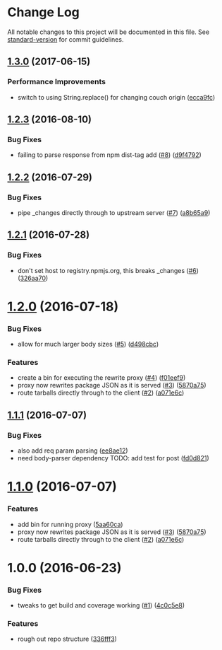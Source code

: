# Change Log

All notable changes to this project will be documented in this file. See [standard-version](https://github.com/conventional-changelog/standard-version) for commit guidelines.

<a name="1.3.0"></a>
## [1.3.0](https://github.com/npm/couch-url-rewrite-proxy/compare/v1.2.3...v1.3.0) (2017-06-15)


### Performance Improvements

* switch to using String.replace() for changing couch origin ([ecca9fc](https://github.com/npm/couch-url-rewrite-proxy/commit/ecca9fc))



<a name="1.2.3"></a>
## [1.2.3](https://github.com/npm/couch-url-rewrite-proxy/compare/v1.2.2...v1.2.3) (2016-08-10)


### Bug Fixes

* failing to parse response from npm dist-tag add ([#8](https://github.com/npm/couch-url-rewrite-proxy/issues/8)) ([d9f4792](https://github.com/npm/couch-url-rewrite-proxy/commit/d9f4792))



<a name="1.2.2"></a>
## [1.2.2](https://github.com/npm/couch-url-rewrite-proxy/compare/v1.2.1...v1.2.2) (2016-07-29)


### Bug Fixes

* pipe _changes directly through to upstream server ([#7](https://github.com/npm/couch-url-rewrite-proxy/issues/7)) ([a8b65a9](https://github.com/npm/couch-url-rewrite-proxy/commit/a8b65a9))



<a name="1.2.1"></a>
## [1.2.1](https://github.com/npm/couch-url-rewrite-proxy/compare/v1.2.0...v1.2.1) (2016-07-28)


### Bug Fixes

* don't set host to registry.npmjs.org, this breaks _changes ([#6](https://github.com/npm/couch-url-rewrite-proxy/issues/6)) ([326aa70](https://github.com/npm/couch-url-rewrite-proxy/commit/326aa70))



<a name="1.2.0"></a>
# [1.2.0](https://github.com/npm/couch-url-rewrite-proxy/compare/v1.0.0...v1.2.0) (2016-07-18)


### Bug Fixes

* allow for much larger body sizes ([#5](https://github.com/npm/couch-url-rewrite-proxy/issues/5)) ([d498cbc](https://github.com/npm/couch-url-rewrite-proxy/commit/d498cbc))


### Features

* create a bin for executing the rewrite proxy ([#4](https://github.com/npm/couch-url-rewrite-proxy/issues/4)) ([f01eef9](https://github.com/npm/couch-url-rewrite-proxy/commit/f01eef9))
* proxy now rewrites package JSON as it is served ([#3](https://github.com/npm/couch-url-rewrite-proxy/issues/3)) ([5870a75](https://github.com/npm/couch-url-rewrite-proxy/commit/5870a75))
* route tarballs directly through to the client ([#2](https://github.com/npm/couch-url-rewrite-proxy/issues/2)) ([a071e6c](https://github.com/npm/couch-url-rewrite-proxy/commit/a071e6c))



<a name="1.1.1"></a>
## [1.1.1](https://github.com/npm/couch-url-rewrite-proxy/compare/v1.1.0...v1.1.1) (2016-07-07)


### Bug Fixes

* also add req param parsing ([ee8ae12](https://github.com/npm/couch-url-rewrite-proxy/commit/ee8ae12))
* need body-parser dependency TODO: add test for post ([fd0d821](https://github.com/npm/couch-url-rewrite-proxy/commit/fd0d821))



<a name="1.1.0"></a>
# [1.1.0](https://github.com/npm/couch-url-rewrite-proxy/compare/v1.0.0...v1.1.0) (2016-07-07)


### Features

* add bin for running proxy ([5aa60ca](https://github.com/npm/couch-url-rewrite-proxy/commit/5aa60ca))
* proxy now rewrites package JSON as it is served ([#3](https://github.com/npm/couch-url-rewrite-proxy/issues/3)) ([5870a75](https://github.com/npm/couch-url-rewrite-proxy/commit/5870a75))
* route tarballs directly through to the client ([#2](https://github.com/npm/couch-url-rewrite-proxy/issues/2)) ([a071e6c](https://github.com/npm/couch-url-rewrite-proxy/commit/a071e6c))



<a name="1.0.0"></a>
# 1.0.0 (2016-06-23)


### Bug Fixes

* tweaks to get build and coverage working ([#1](https://github.com/npm/couch-url-rewrite-proxy/issues/1)) ([4c0c5e8](https://github.com/npm/couch-url-rewrite-proxy/commit/4c0c5e8))


### Features

* rough out repo structure ([336fff3](https://github.com/npm/couch-url-rewrite-proxy/commit/336fff3))
